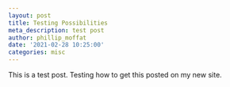 ```yaml
---
layout: post
title: Testing Possibilities
meta_description: test post
author: phillip_moffat
date: '2021-02-28 10:25:00'
categories: misc
---
```

This is a test post. Testing how to get this posted on my new site.